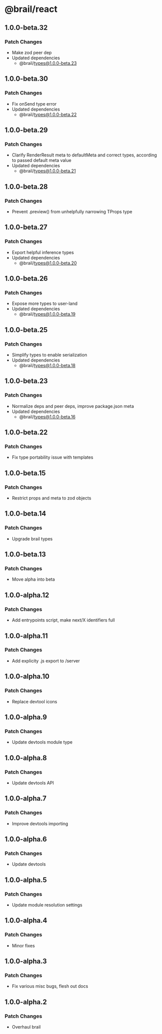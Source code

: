 # @brail/react

## 1.0.0-beta.32

### Patch Changes

- Make zod peer dep
- Updated dependencies
  - @brail/types@1.0.0-beta.23

## 1.0.0-beta.30

### Patch Changes

- Fix onSend type error
- Updated dependencies
  - @brail/types@1.0.0-beta.22

## 1.0.0-beta.29

### Patch Changes

- Clarify RenderResult meta to defaultMeta and correct types, according to passed default meta value
- Updated dependencies
  - @brail/types@1.0.0-beta.21

## 1.0.0-beta.28

### Patch Changes

- Prevent .preview() from unhelpfully narrowing TProps type

## 1.0.0-beta.27

### Patch Changes

- Export helpful inference types
- Updated dependencies
  - @brail/types@1.0.0-beta.20

## 1.0.0-beta.26

### Patch Changes

- Expose more types to user-land
- Updated dependencies
  - @brail/types@1.0.0-beta.19

## 1.0.0-beta.25

### Patch Changes

- Simplify types to enable serialization
- Updated dependencies
  - @brail/types@1.0.0-beta.18

## 1.0.0-beta.23

### Patch Changes

- Normalize deps and peer deps, improve package.json meta
- Updated dependencies
  - @brail/types@1.0.0-beta.16

## 1.0.0-beta.22

### Patch Changes

- Fix type portability issue with templates

## 1.0.0-beta.15

### Patch Changes

- Restrict props and meta to zod objects

## 1.0.0-beta.14

### Patch Changes

- Upgrade brail types

## 1.0.0-beta.13

### Patch Changes

- Move alpha into beta

## 1.0.0-alpha.12

### Patch Changes

- Add entrypoints script, make next/X identifiers full

## 1.0.0-alpha.11

### Patch Changes

- Add explicity .js export to /server

## 1.0.0-alpha.10

### Patch Changes

- Replace devtool icons

## 1.0.0-alpha.9

### Patch Changes

- Update devtools module type

## 1.0.0-alpha.8

### Patch Changes

- Update devtools API

## 1.0.0-alpha.7

### Patch Changes

- Improve devtools importing

## 1.0.0-alpha.6

### Patch Changes

- Update devtools

## 1.0.0-alpha.5

### Patch Changes

- Update module resolution settings

## 1.0.0-alpha.4

### Patch Changes

- Minor fixes

## 1.0.0-alpha.3

### Patch Changes

- Fix various misc bugs, flesh out docs

## 1.0.0-alpha.2

### Patch Changes

- Overhaul brail
